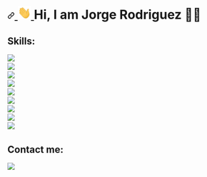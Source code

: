 <h1>
  <a id="user-content-hi-i-am-adnan-azmee-" class="anchor" aria-hidden="true" href="#hi-i-am-adnan-azmee-">
    <svg class="octicon octicon-link" viewBox="0 0 16 16" version="1.1" width="16" height="16" aria-hidden="true"><path fill-rule="evenodd" d="M7.775 3.275a.75.75 0 001.06 1.06l1.25-1.25a2 2 0 112.83 2.83l-2.5 2.5a2 2 0 01-2.83 0 .75.75 0 00-1.06 1.06 3.5 3.5 0 004.95 0l2.5-2.5a3.5 3.5 0 00-4.95-4.95l-1.25 1.25zm-4.69 9.64a2 2 0 010-2.83l2.5-2.5a2 2 0 012.83 0 .75.75 0 001.06-1.06 3.5 3.5 0 00-4.95 0l-2.5 2.5a3.5 3.5 0 004.95 4.95l1.25-1.25a.75.75 0 00-1.06-1.06l-1.25 1.25a2 2 0 01-2.83 0z"></path></svg>
  </a>
  <a target="_blank" rel="noopener noreferrer" href="https://raw.githubusercontent.com/ABSphreak/ABSphreak/master/gifs/Hi.gif">
    <img src="https://raw.githubusercontent.com/ABSphreak/ABSphreak/master/gifs/Hi.gif" width="30px" style="max-width:100%;">
  </a>Hi, I am Jorge Rodriguez <g-emoji class="g-emoji" alias="man_technologist" fallback-src="https://github.githubassets.com/images/icons/emoji/unicode/1f468-1f4bb.png">👨‍💻</g-emoji>
</h1>

## Skills:
<img src="https://img.shields.io/badge/HTML5-E34F26?style=for-the-badge&logo=html5&logoColor=white" loading="lazy"></br>
<img src="https://img.shields.io/badge/CSS3-1572B6?style=for-the-badge&logo=css3&logoColor=white" loading="lazy"></br>
<img src="https://img.shields.io/badge/JavaScript-323330?style=for-the-badge&logo=javascript&logoColor=F7DF1E" loading="lazy"></br>
<img src="https://img.shields.io/badge/PHP-777BB4?style=for-the-badge&logo=php&logoColor=white" loading="lazy"></br>
<img src="https://img.shields.io/badge/Vue.js-35495E?style=for-the-badge&logo=vue.js&logoColor=4FC08D" loading="lazy"></br>
<img src="https://img.shields.io/badge/Bootstrap-563D7C?style=for-the-badge&logo=bootstrap&logoColor=white" loading="lazy"></br>
<img src="https://img.shields.io/badge/jQuery-0769AD?style=for-the-badge&logo=jquery&logoColor=white" loading="lazy"></br>
<img src="https://img.shields.io/badge/MySQL-00000F?style=for-the-badge&logo=mysql&logoColor=white" loading="lazy"></br>
<img src="https://img.shields.io/badge/Microsoft_SQL_Server-CC2927?style=for-the-badge&logo=microsoft-sql-server&logoColor=white" loading="lazy"></br>

## Contact me:
<a href="https://www.linkedin.com/in/jorge-rodriguez-2a5328117/" target="_blank" rel="noopener noreferrer"><img src="https://img.shields.io/badge/LinkedIn-0077B5?style=for-the-badge&logo=linkedin&logoColor=white" loading="lazy"></a>
